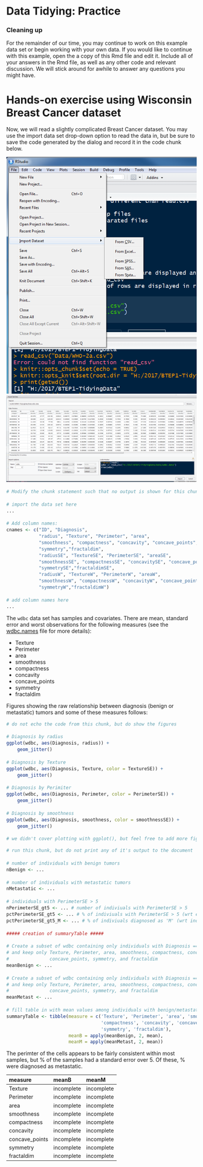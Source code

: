 Data Tidying: Practice
================

### Cleaning up

For the remainder of our time, you may continue to work on this example data set or begin working with your own data. If you would like to continue with this example, open the a copy of this Rmd file and edit it. Include all of your answers in the Rmd file, as well as any other code and relevant discussion. We will stick around for awhile to answer any questions you might have.

Hands-on exercise using Wisconsin Breast Cancer dataset
=======================================================

Now, we will read a slightly complicated Breast Cancer dataset. You may use the import data set drop-down option to read the data in, but be sure to save the code generated by the dialog and record it in the code chunk below.

![](Images/RS-ImportDataset.png) ![](Images/RS-ImportDataset1.png)

``` r
# Modify the chunk statement such that no output is shown for this chunk

# import the data set here
...

# Add column names:
cnames <- c("ID", "Diagnosis", 
            "radius", "Texture", "Perimeter", "area",
            "smoothness", "compactness", "concavity", "concave_points",
            "symmetry","fractaldim",
            "radiusSE", "TextureSE", "PerimeterSE", "areaSE",
            "smoothnessSE", "compactnessSE", "concavitySE", "concave_pointsSE",
            "symmetrySE","fractaldimSE",
            "radiusW", "TextureW", "PerimeterW", "areaW",
            "smoothnessW", "compactnessW", "concavityW", "concave_pointsW",
            "symmetryW","fractaldimW")

# add column names here
...
```

The `wdbc` data set has samples and covariates. There are mean, standard error and worst observations for the following measures (see the [wdbc.names](https://github.com/ravichas/TidyingData/blob/master/Data/wdbc.names) file for more details):

-   Texture
-   Perimeter
-   area
-   smoothness
-   compactness
-   concavity
-   concave\_points
-   symmetry
-   fractaldim

Figures showing the raw relationship between diagnosis (benign or metastatic) tumors and some of these measures follows:

``` r
# do not echo the code from this chunk, but do show the figures

# Diagnosis by radius
ggplot(wdbc, aes(Diagnosis, radius)) + 
    geom_jitter()

# Diagnosis by Texture
ggplot(wdbc, aes(Diagnosis, Texture, color = TextureSE)) + 
    geom_jitter()

# Diagnosis by Perimiter
ggplot(wdbc, aes(Diagnosis, Perimeter, color = PerimeterSE)) + 
    geom_jitter()

# Diagnosis by smoothness
ggplot(wdbc, aes(Diagnosis, smoothness, color = smoothnessSE)) + 
    geom_jitter()

# we didn't cover plotting with ggplot(), but feel free to add more figures if you would like
```

``` r
# run this chunk, but do not print any of it's output to the document

# number of individuals with benign tumors
nBenign <- ...

# number of individuals with metastatic tumors
nMetastatic <- ...

# individuals with PerimeterSE > 5
nPerimeterSE_gt5 <- ... # number of indiviuals with PerimeterSE > 5
pctPerimeterSE_gt5 <- ... # % of indiviuals with PerimeterSE > 5 (wrt entire data set)
pctPerimeterSE_gt5_M <- ... # % of indiviuals diagnosed as 'M' (wrt individuals where PerimeterSE > 5)

##### creation of summaryTable #####

# Create a subset of wdbc containing only individuals with Diagnosis == 'B'
# and keep only Texture, Perimeter, area, smoothness, compactness, concavity, 
#               concave_points, symmetry, and fractaldim
meanBenign <- ...
    
# Create a subset of wdbc containing only individuals with Diagnosis == 'B'
# and keep only Texture, Perimeter, area, smoothness, compactness, concavity, 
#               concave_points, symmetry, and fractaldim
meanMetast <- ...

# fill table in with mean values among individuals with benign/metastatic diagnosis
summaryTable <- tibble(measure = c('Texture', 'Perimeter', 'area', 'smoothness',
                                   'compactness', 'concavity', 'concave_points', 
                                   'symmetry', 'fractaldim'),
                       meanB = apply(meanBenign, 2, mean),
                       meanM = apply(meanMetast, 2, mean))
```

The perimter of the cells appears to be fairly consistent within most samples, but % of the samples had a standard error over 5. Of these, % were diagnosed as metastatic.

| measure         | meanB      | meanM      |
|:----------------|:-----------|:-----------|
| Texture         | incomplete | incomplete |
| Perimeter       | incomplete | incomplete |
| area            | incomplete | incomplete |
| smoothness      | incomplete | incomplete |
| compactness     | incomplete | incomplete |
| concavity       | incomplete | incomplete |
| concave\_points | incomplete | incomplete |
| symmetry        | incomplete | incomplete |
| fractaldim      | incomplete | incomplete |
